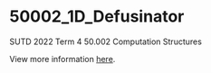 # 50002_1D_Defusinator

SUTD 2022 Term 4 50.002 Computation Structures

View more information [here](https://docs.google.com/document/d/1w9hPIykNemArCxR6jDYRxRh39hTq7Ks-C8jyMrv65w4/edit#heading=h.gjdgxs).
